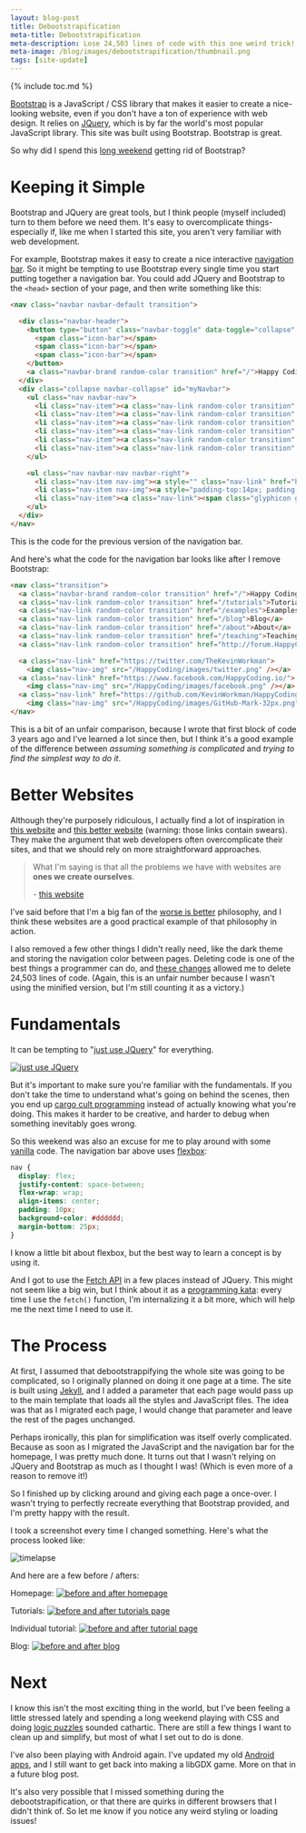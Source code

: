```yaml
---
layout: blog-post
title: Debootstrapification
meta-title: Debootstrapification
meta-description: Lose 24,503 lines of code with this one weird trick!
meta-image: /blog/images/debootstrapification/thumbnail.png
tags: [site-update]
---
```


{% include toc.md %}

[Bootstrap](/tutorials/javascript/bootstrap) is a JavaScript / CSS library that makes it easier to create a nice-looking website, even if you don't have a ton of experience with web design. It relies on [JQuery](/tutorials/javascript/jquery), which is by far the world's most popular JavaScript library. This site was built using Bootstrap. Bootstrap is great.

So why did I spend this [long weekend](https://happycoding.io/examples/p5js/fireworks) getting rid of Bootstrap?

# Keeping it Simple

Bootstrap and JQuery are great tools, but I think people (myself included) turn to them before we need them. It's easy to overcomplicate things- especially if, like me when I started this site, you aren't very familiar with web development.

For example, Bootstrap makes it easy to create a nice interactive [navigation bar](https://getbootstrap.com/docs/4.1/components/navbar/). So it might be tempting to use Bootstrap every single time you start putting together a navigation bar. You could add JQuery and Bootstrap to the `<head>` section of your page, and then write something like this:

```html
<nav class="navbar navbar-default transition">

  <div class="navbar-header">
    <button type="button" class="navbar-toggle" data-toggle="collapse" data-target="#myNavbar">
      <span class="icon-bar"></span>
      <span class="icon-bar"></span>
      <span class="icon-bar"></span>
    </button>
    <a class="navbar-brand random-color transition" href="/">Happy Coding</a>
  </div>
  <div class="collapse navbar-collapse" id="myNavbar">
    <ul class="nav navbar-nav">
      <li class="nav-item"><a class="nav-link random-color transition" href="/tutorials">Tutorials</a></li>
      <li class="nav-item"><a class="nav-link random-color transition" href="/examples">Examples</a></li>
      <li class="nav-item"><a class="nav-link random-color transition" href="/blog">Blog</a></li>
      <li class="nav-item"><a class="nav-link random-color transition" href="/about">About</a></li>
      <li class="nav-item"><a class="nav-link random-color transition" href="/teaching">Teaching</a></li>
      <li class="nav-item"><a class="nav-link random-color transition" href="http://forum.HappyCoding.io">Forum</a></li>
    </ul>

    <ul class="nav navbar-nav navbar-right">
      <li class="nav-item nav-img"><a style="" class="nav-link" href="https://twitter.com/TheKevinWorkman"><img id="twitter-img" src="/HappyCoding/images/twitter-black.png" /></a></li>
      <li class="nav-item nav-img"><a style="padding-top:14px; padding-bottom:14px;" class="nav-link" href="https://github.com/KevinWorkman/HappyCoding"><img id="github-img" src="/HappyCoding/images/GitHub-Mark-32px.png" /></a></li>
      <li class="nav-item"><a class="nav-link"><span class="glyphicon glyphicon-adjust" aria-label="Toggle Theme" onclick="toggleTheme()"></span></a></li>
    </ul>
  </div>
</nav>
```

This is the code for the previous version of the navigation bar.

And here's what the code for the navigation bar looks like after I remove Bootstrap:

```html
<nav class="transition">
  <a class="navbar-brand random-color transition" href="/">Happy Coding</a>
  <a class="nav-link random-color transition" href="/tutorials">Tutorials</a>
  <a class="nav-link random-color transition" href="/examples">Examples</a>
  <a class="nav-link random-color transition" href="/blog">Blog</a>
  <a class="nav-link random-color transition" href="/about">About</a>
  <a class="nav-link random-color transition" href="/teaching">Teaching</a>
  <a class="nav-link random-color transition" href="http://forum.HappyCoding.io">Forum</a>

  <a class="nav-link" href="https://twitter.com/TheKevinWorkman">
    <img class="nav-img" src="/HappyCoding/images/twitter.png" /></a>
  <a class="nav-link" href="https://www.facebook.com/HappyCoding.io/">
    <img class="nav-img" src="/HappyCoding/images/facebook.png" /></a>
  <a class="nav-link" href="https://github.com/KevinWorkman/HappyCoding">
    <img class="nav-img" src="/HappyCoding/images/GitHub-Mark-32px.png" /></a>
</nav>
```

This is a bit of an unfair comparison, because I wrote that first block of code 3 years ago and I've learned a lot since then, but I think it's a good example of the difference between *assuming something is complicated* and *trying to find the simplest way to do it*.

# Better Websites

Although they're purposely ridiculous, I actually find a lot of inspiration in [this website](http://motherfuckingwebsite.com/) and [this better website](http://bettermotherfuckingwebsite.com/) (warning: those links contain swears). They make the argument that web developers often overcomplicate their sites, and that we should rely on more straightforward approaches.

> What I'm saying is that all the problems we have with websites are **ones we create ourselves**.
>
> \- [this website](http://motherfuckingwebsite.com/)

I've said before that I'm a big fan of the [worse is better](https://blog.codinghorror.com/worse-is-better/) philosophy, and I think these websites are a good practical example of that philosophy in action.

I also removed a few other things I didn't really need, like the dark theme and storing the navigation color between pages. Deleting code is one of the best things a programmer can do, and [these changes](https://github.com/KevinWorkman/HappyCoding/commit/c67d45dc195844167119d85ed138df6105af3bfe?diff=unified) allowed me to delete 24,503 lines of code. (Again, this is an unfair number because I wasn't using the minified version, but I'm still counting it as a victory.)

# Fundamentals

It can be tempting to "[just use JQuery](https://meta.stackexchange.com/a/19492/294611)" for everything.

[![just use JQuery](https://i.stack.imgur.com/sGhaO.gif)](https://meta.stackexchange.com/a/19492/294611)

But it's important to make sure you're familiar with the fundamentals. If you don't take the time to understand what's going on behind the scenes, then you end up [cargo cult programming](https://en.wikipedia.org/wiki/Cargo_cult_programming) instead of actually knowing what you're doing. This makes it harder to be creative, and harder to debug when something inevitably goes wrong.

So this weekend was also an excuse for me to play around with some [vanilla](https://en.wikipedia.org/wiki/Vanilla_software) code. The navigation bar above uses [flexbox](https://www.w3schools.com/css/css3_flexbox.asp):

```css
nav {
  display: flex;
  justify-content: space-between;
  flex-wrap: wrap;
  align-items: center;
  padding: 10px;
  background-color: #dddddd;
  margin-bottom: 25px;
}
```

I know a little bit about flexbox, but the best way to learn a concept is by using it.

And I got to use the [Fetch API](https://developer.mozilla.org/en-US/docs/Web/API/Fetch_API/Using_Fetch) in a few places instead of JQuery. This might not seem like a big win, but I think about it as a [programming kata](https://en.wikipedia.org/wiki/Kata_(programming)): every time I use the `fetch()` function, I'm internalizing it a bit more, which will help me the next time I need to use it.

# The Process

At first, I assumed that debootstrappifying the whole site was going to be complicated, so I originally planned on doing it one page at a time. The site is built using [Jekyll](https://jekyllrb.com/), and I added a parameter that each page would pass up to the main template that loads all the styles and JavaScript files. The idea was that as I migrated each page, I would change that parameter and leave the rest of the pages unchanged.

Perhaps ironically, this plan for simplification was itself overly complicated. Because as soon as I migrated the JavaScript and the navigation bar for the homepage, I was pretty much done. It turns out that I wasn't relying on JQuery and Bootstrap as much as I thought I was! (Which is even more of a reason to remove it!)

So I finished up by clicking around and giving each page a once-over. I wasn't trying to perfectly recreate everything that Bootstrap provided, and I'm pretty happy with the result.

I took a screenshot every time I changed something. Here's what the process looked like:

![timelapse](/blog/images/debootstrapification/timelapse.gif)

And here are a few before / afters:

Homepage:
[![before and after homepage](/blog/images/debootstrapification/before-after-1.png)](/blog/images/debootstrapification/before-after-1.png)

Tutorials:
[![before and after tutorials page](/blog/images/debootstrapification/before-after-2.png)](/blog/images/debootstrapification/before-after-2.png)

Individual tutorial:
[![before and after tutorial page](/blog/images/debootstrapification/before-after-3.png)](/blog/images/debootstrapification/before-after-3.png)

Blog:
[![before and after blog](/blog/images/debootstrapification/before-after-4.png)](/blog/images/debootstrapification/before-after-4.png)

# Next

I know this isn't the most exciting thing in the world, but I've been feeling a little stressed lately and spending a long weekend playing with CSS and doing [logic puzzles](http://www.lusciousbooks.co.uk/50-logic-puzzles.html#.XSLZ0IhKiUk) sounded cathartic. There are still a few things I want to clean up and simplify, but most of what I set out to do is done.

I've also been playing with Android again. I've updated my old [Android apps](https://play.google.com/store/apps/developer?id=Happy+Coding), and I still want to get back into making a libGDX game. More on that in a future blog post.

It's also very possible that I missed something during the debootstrapification, or that there are quirks in different browsers that I didn't think of. So let me know if you notice any weird styling or loading issues!